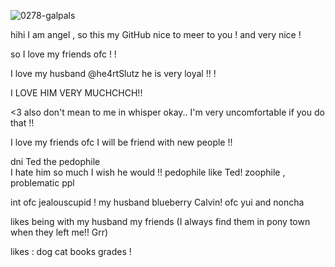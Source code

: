![0278-galpals](https://github.com/user-attachments/assets/847db77a-0b22-4a03-92e6-b183b5965dca)


hihi I am angel  , so this my GitHub  nice to meer to you  !  and very nice ! 

so I love my friends ofc  ! !

I love my husband  @he4rtSlutz he is very loyal  !! ! 

I LOVE HIM VERY MUCHCHCH!! 

<3 also don't mean to me in whisper okay.. I'm very uncomfortable if you do that  !!


I love my friends ofc I will be friend with new people  !! 

dni 
Ted the pedophile  
I hate him so much I wish he would  !! 
pedophile like Ted! 
zoophile  , 
problematic ppl

int ofc
jealouscupid  ! 
my husband
blueberry
Calvin! 
ofc yui
and noncha  


likes being with 
my husband 
my friends (I always find them in pony town when they left me!! Grr) 


likes :
dog 
cat 
books
grades  ! 


